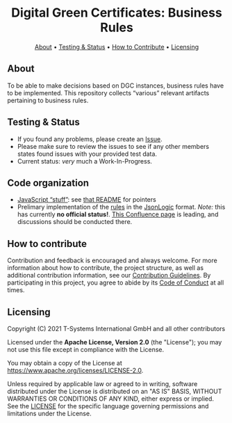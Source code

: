 <h1 align="center">
 Digital Green Certificates: Business Rules
</h1>

<p align="center">
    <a href="#about">About</a> •
    <a href="#testing--status">Testing & Status</a> •
    <a href="#how-to-contribute">How to Contribute</a> •
    <a href="#licensing">Licensing</a>
</p>


## About

To be able to make decisions based on DGC instances, business rules have to be implemented.
This repository collects “various” relevant artifacts pertaining to business rules.


## Testing & Status

- If you found any problems, please create an [Issue](/../../issues).
- Please make sure to review the issues to see if any other members states found issues with your provided test data.
- Current status: _very_ much a Work-In-Progress. 


## Code organization

- [JavaScript “stuff”](./javascript): see [that README](./javascript/README.md) for pointers
- Prelimary implementation of the [rules](./rules) in the [JsonLogic](https://jsonlogic.com/) format.
  _Note:_ this has currently **no official status!**.
  [This Confluence page](https://webgate.ec.europa.eu/fpfis/wikis/display/eHN/EU+Level+Business+Rules) is leading, and discussions should be conducted there.


## How to contribute  

Contribution and feedback is encouraged and always welcome. For more information about how to contribute, the project structure, as well as additional contribution information, see our [Contribution Guidelines](./CONTRIBUTING.md). By participating in this project, you agree to abide by its [Code of Conduct](./CODE_OF_CONDUCT.md) at all times.


## Licensing

Copyright (C) 2021 T-Systems International GmbH and all other contributors

Licensed under the **Apache License, Version 2.0** (the "License"); you may not use this file except in compliance with the License.

You may obtain a copy of the License at https://www.apache.org/licenses/LICENSE-2.0.

Unless required by applicable law or agreed to in writing, software distributed under the License is distributed on an "AS IS" 
BASIS, WITHOUT WARRANTIES OR CONDITIONS OF ANY KIND, either express or implied. See the [LICENSE](./LICENSE) for the specific 
language governing permissions and limitations under the License.

